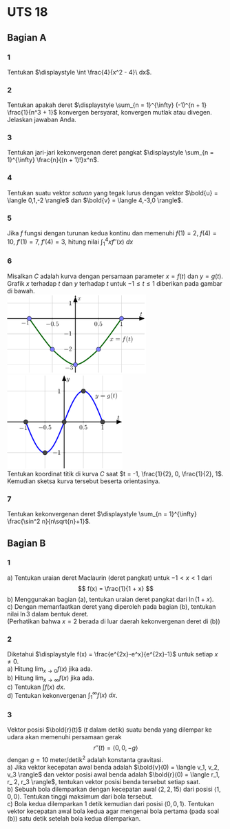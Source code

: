 # UTS 18

## Bagian A

### 1
Tentukan $\displaystyle \int \frac{4}{x^2 - 4}\ dx$.

### 2
Tentukan apakah deret $\displaystyle \sum_{n = 1}^{\infty} (-1)^{n + 1} \frac{1}{n^3 + 1}$ konvergen bersyarat, konvergen mutlak atau divegen. Jelaskan jawaban Anda.

### 3
Tentukan jari-jari kekonvergenan deret pangkat $\displaystyle \sum_{n = 1}^{\infty} \frac{n}{(n + 1)!}x^n$.

### 4
Tentukan suatu vektor *satuan* yang tegak lurus dengan vektor $\bold{u} = \langle 0,1,-2 \rangle$ dan $\bold{v} = \langle 4,-3,0 \rangle$.

### 5
Jika $f$ fungsi dengan turunan kedua kontinu dan memenuhi $f(1) = 2$, $f(4) = 10$, $f'(1) = 7$, $f'(4) = 3$, hitung nilai $\displaystyle \int_{1}^{4} xf''(x)\ dx$

### 6
Misalkan $C$ adalah kurva dengan persamaan parameter $x = f(t)$ dan $y = g(t)$. Grafik $x$ terhadap $t$ dan $y$ terhadap $t$ untuk $-1 \le t \le 1$ diberikan pada gambar di bawah.  
![Grafik x-t](images/18_6a.PNG) ![Grafik y-t](images/18_6b.PNG)  
Tentukan koordinat titik di kurva $C$ saat $t = -1, \frac{1}{2}, 0, \frac{1}{2}, 1$. Kemudian sketsa kurva tersebut beserta orientasinya.

### 7
Tentukan kekonvergenan deret $\displaystyle \sum_{n = 1}^{\infty} \frac{\sin^2 n}{n\sqrt{n}+1}$.

## Bagian B

### 1
a) Tentukan uraian deret Maclaurin (deret pangkat) untuk $-1 \lt x \lt 1$ dari 
$$
f(x) = \frac{1}{1 + x}
$$
b) Menggunakan bagian (a), tentukan uraian deret pangkat dari $\ln(1 + x)$.  
c) Dengan memanfaatkan deret yang diperoleh pada bagian (b), tentukan nilai $\ln 3$ dalam bentuk deret.  
(Perhatikan bahwa $x = 2$ berada di luar daerah kekonvergenan deret di (b))

### 2
Diketahui $\displaystyle f(x) = \frac{e^{2x}-e^x}{e^{2x}-1}$ untuk setiap $x \neq 0$.  
a) Hitung $\displaystyle \lim_{x \rightarrow 0} f(x)$ jika ada.  
b) Hitung $\displaystyle \lim_{x \rightarrow \infty} f(x)$ jika ada.  
c) Tentukan $\displaystyle \int f(x)\ dx$.  
d) Tentukan kekonvergenan $\displaystyle \int_{1}^{\infty} f(x)\ dx$.  

### 3
Vektor posisi $\bold{r}(t)$ ($t$ dalam detik) suatu benda yang dilempar ke udara akan memenuhi persamaan gerak 
$$
r''(t) = \langle 0,0,-g \rangle
$$
dengan $g = 10$ meter/detik$^2$ adalah konstanta gravitasi.  
a) Jika vektor kecepatan awal benda adalah $\bold{v}(0) = \langle v_1, v_2, v_3 \rangle$ dan vektor posisi awal benda adalah $\bold{r}(0) = \langle r_1, r_ 2, r_3 \rangle$, tentukan vektor posisi benda tersebut setiap saat.  
b) Sebuah bola dilemparkan dengan kecepatan awal $\langle 2,2,15 \rangle$ dari posisi $\langle 1,0,0 \rangle$. Tentukan tinggi maksimum dari bola tersebut.  
c) Bola kedua dilemparkan $1$ detik kemudian dari posisi $\langle 0,0,1 \rangle$. Tentukan vektor kecepatan awal bola kedua agar mengenai bola pertama (pada soal (b)) satu detik setelah bola kedua dilemparkan.  

